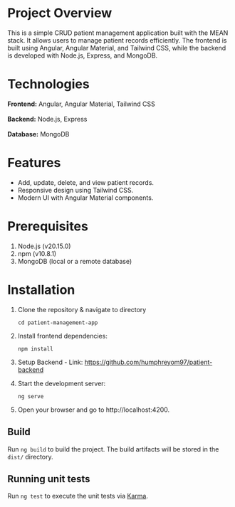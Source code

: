 # Project Overview
This is a simple CRUD patient management application built with the MEAN stack. It allows users to manage patient records efficiently. The frontend is built using Angular, Angular Material, and Tailwind CSS, while the backend is developed with Node.js, Express, and MongoDB.

# Technologies
**Frontend:** Angular, Angular Material, Tailwind CSS<br/><br/>
**Backend:** Node.js, Express<br/><br/>
**Database:** MongoDB<br/>

# Features
* Add, update, delete, and view patient records.<br/>
* Responsive design using Tailwind CSS.<br/>
* Modern UI with Angular Material components.<br/>

# Prerequisites
1. Node.js (v20.15.0)<br/>
2. npm (v10.8.1)<br/>
3. MongoDB (local or a remote database)<br/>

# Installation
1. Clone the repository & navigate to directory
   ```
   cd patient-management-app
   ```
2. Install frontend dependencies:
   ```
   npm install
   ```
3. Setup Backend - Link: https://github.com/humphreyom97/patient-backend
   
4. Start the development server:
   ```
   ng serve
   ```
5. Open your browser and go to http://localhost:4200.
   
   
## Build

Run `ng build` to build the project. The build artifacts will be stored in the `dist/` directory.

## Running unit tests

Run `ng test` to execute the unit tests via [Karma](https://karma-runner.github.io).
